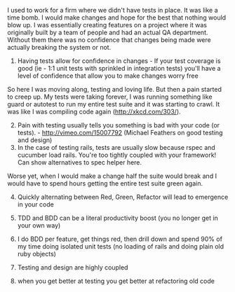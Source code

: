 I used to work for a firm where we didn't have tests in place. It was like a time bomb. I would make changes and hope for the best that nothing would blow up. I was essentially creating features on a project where it was originally built by a team of people and had an actual QA department. Without them there was no confidence that changes being made were actually breaking the system or not.

1. Having tests allow for confidence in changes - If your test coverage is good (ie - 1:1 unit tests with sprinkled in integration tests) you'll have a level of confidence that allow you to make changes worry free

So here I was moving along, testing and loving life. But then a pain started to creep up. My tests were taking forever, I was running something like guard or autotest to run my entire test suite and it was starting to crawl. It was like I was compiling code again (http://xkcd.com/303/).

2. Pain with testing usually tells you something is bad with your code (or tests). - http://vimeo.com/15007792 (Michael Feathers on good testing and design)
3. In the case of testing rails, tests are usually slow because rspec and cucumber load rails. You're too tightly coupled with your framework! Can show alternatives to spec helper here.

Worse yet, when I would make a change half the suite would break and I would have to spend hours getting the entire test suite green again.

4. Quickly alternating between Red, Green, Refactor will lead to emergence in your code
5. TDD and BDD can be a literal productivity boost (you no longer get in your own way)

6. I do BDD per feature, get things red, then drill down and spend 90% of my time doing isolated unit tests (no loading of rails and doing plain old ruby objects)

7. Testing and design are highly coupled

8. when you get better at testing you get better at refactoring old code

